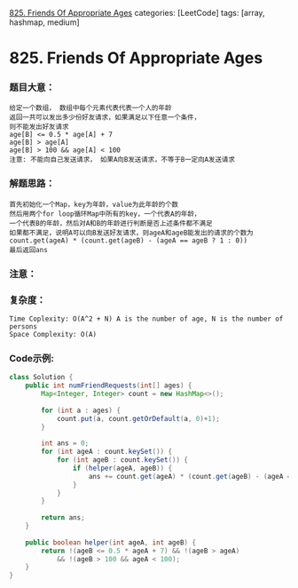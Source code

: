 [825. Friends Of Appropriate Ages](https://leetcode.com/problems/friends-of-appropriate-ages/)
categories: [LeetCode]
tags: [array, hashmap, medium] 
# <span id="825"> 825. Friends Of Appropriate Ages </span>
### 题目大意：
    给定一个数组， 数组中每个元素代表代表一个人的年龄
    返回一共可以发出多少份好友请求，如果满足以下任意一个条件，
    则不能发出好友请求
    age[B] <= 0.5 * age[A] + 7
    age[B] > age[A]
    age[B] > 100 && age[A] < 100
    注意: 不能向自己发送请求， 如果A向B发送请求，不等于B一定向A发送请求
### 解题思路：
    首先初始化一个Map，key为年龄，value为此年龄的个数
    然后用两个for loop循环Map中所有的key，一个代表A的年龄，
    一个代表B的年龄，然后对A和B的年龄进行判断是否上述条件都不满足
    如果都不满足，说明A可以向B发送好友请求，则ageA和ageB能发出的请求的个数为
    count.get(ageA) * (count.get(ageB) - (ageA == ageB ? 1 : 0))
    最后返回ans

### 注意：

### 复杂度：
    Time Coplexity: O(A^2 + N) A is the number of age, N is the number of persons
    Space Complexity: O(A)
### Code示例:
```Java
class Solution {
    public int numFriendRequests(int[] ages) {
        Map<Integer, Integer> count = new HashMap<>();
        
        for (int a : ages) {
            count.put(a, count.getOrDefault(a, 0)+1);
        }
        
        int ans = 0;
        for (int ageA : count.keySet()) {
            for (int ageB : count.keySet()) {
                if (helper(ageA, ageB)) {
                    ans += count.get(ageA) * (count.get(ageB) - (ageA == ageB ? 1 : 0));
                }
            }
        }
        
        return ans;
    }
    
    public boolean helper(int ageA, int ageB) {
        return !(ageB <= 0.5 * ageA + 7) && !(ageB > ageA) 
            && !(ageB > 100 && ageA < 100);
    }
}
```
